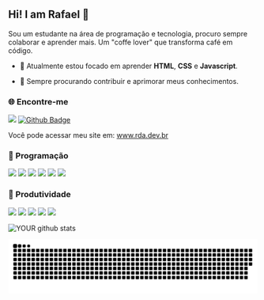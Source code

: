 ## Hi! I am Rafael 👋
Sou um estudante na área de programação e tecnologia, procuro sempre colaborar e aprender mais. 
Um "coffe lover" que transforma café em código.

- 🌱 Atualmente estou focado em aprender **HTML**, **CSS** e **Javascript**.

- 🔭 Sempre procurando contribuir e aprimorar meus conhecimentos.

### 🌐 Encontre-me
[<img src="https://img.shields.io/badge/linkedin-%230077B5.svg?&style=for-the-badge&logo=linkedin&logoColor=white" />](https://www.linkedin.com/in/rdadev/)
[![Github Badge](https://img.shields.io/badge/-Github-000?style=for-the-badge&logo=Github&logoColor=white&link=rdadev)](rdadev)

Você pode acessar meu site em: <a href="https://rda.dev.br" target="_blank" rel="noopener noreferrer">www.rda.dev.br</a>

### 🚀 Programação
<img src="https://img.shields.io/badge/HTML-239120?style=for-the-badge&logo=html5&logoColor=white" /> <img src="https://img.shields.io/badge/CSS3-1572B6?style=for-the-badge&logo=css3&logoColor=white" /> <img src="https://img.shields.io/badge/Python-14354C?style=for-the-badge&logo=python&logoColor=white" /> <img src="https://img.shields.io/badge/MySQL-00000F?style=for-the-badge&logo=mysql&logoColor=white" /> <img src="https://img.shields.io/badge/Javascript-008000?style=for-the-badge&logo=javascript&logoColor=white" /> <img src="https://img.shields.io/badge/php-4682B4?style=for-the-badge&logo=php&logoColor=white" />

### 📠 Produtividade
<img src="https://img.shields.io/badge/Trello-blue?style=for-the-badge&logo=trello&logoColor=white" /> <img src="https://img.shields.io/badge/Microsoft_Excel-217346?style=for-the-badge&logo=microsoft-excel&logoColor=white" /> <img src="https://img.shields.io/badge/Microsoft_PowerPoint-B7472A?style=for-the-badge&logo=microsoft-powerpoint&logoColor=white" /> <img src="https://img.shields.io/badge/Microsoft_Word-2B579A?style=for-the-badge&logo=microsoft-word&logoColor=white" /> <img src="https://img.shields.io/badge/Microsoft_Teams-191970?style=for-the-badge&logo=microsoft-teams&logoColor=white" />

![YOUR github stats](https://github-readme-stats.vercel.app/api?username=rdadev&show_icons=true&theme=radical)

![snake gif](https://github.com/rdadev/rdadev/blob/output/github-contribution-grid-snake.svg)
